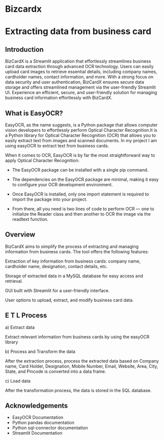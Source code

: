 # Bizcardx
# Extracting data from business card
## Introduction

BizCardX is a Streamlit application that effortlessly streamlines business card data extraction through advanced OCR technology. Users can easily upload card images to retrieve essential details, including company names, cardholder names, contact information, and more. With a strong focus on data security and user authentication, BizCardX ensures secure data storage and offers streamlined management via the user-friendly Streamlit UI. Experience an efficient, secure, and user-friendly solution for managing business card information effortlessly with BizCardX.

## What is EasyOCR?
EasyOCR, as the name suggests, is a Python package that allows computer vision developers to effortlessly perform Optical Character Recognition.It is a Python library for Optical Character Recognition (OCR) that allows you to easily extract text from images and scanned documents. In my project I am using easyOCR to extract text from business cards.

When it comes to OCR, EasyOCR is by far the most straightforward way to apply Optical Character Recognition:

* The EasyOCR package can be installed with a single pip command.

* The dependencies on the EasyOCR package are minimal, making it easy to configure your OCR development environment.

* Once EasyOCR is installed, only one import statement is required to import the package into your project.

* From there, all you need is two lines of code to perform OCR — one to initialize the Reader class and then another to OCR the image via the readtext function.

  
## Overview
  BizCardX aims to simplify the process of extracting and managing information from business cards. The tool offers the following features:

Extraction of key information from business cards: company name, cardholder name, designation, contact details, etc.

Storage of extracted data in a MySQL database for easy access and retrieval.

GUI built with Streamlit for a user-friendly interface.

User options to upload, extract, and modify business card data.

## E T L Process
a) Extract data

Extract relevant information from business cards by using the easyOCR library

b) Process and Transform the data

After the extraction process, process the extracted data based on Company name, Card Holder, Designation, Mobile Number, Email, Website, Area, City, State, and Pincode is converted into a data frame.

c) Load data

After the transformation process, the data is stored in the SQL database.

## Acknowledgements
* EasyOCR Documentation
* Python pandas documentation
* Python sql-connector documentation
* Streamlit Documentation

